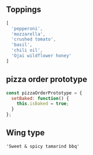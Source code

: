 ## Toppings
```js
[
  'pepperoni', 
  'mozzarella', 
  'crushed tomato', 
  'basil', 
  'chili oil', 
  'Ojai wildflower honey'
]
```

## pizza order prototype
```js
const pizzaOrderPrototype = {
  setBaked: function() {
    this.isBaked = true;
  }
};
```

## Wing type
`'Sweet & spicy tamarind bbq'`

